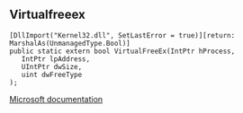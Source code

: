 ## Virtualfreeex

```
[DllImport("Kernel32.dll", SetLastError = true)][return: MarshalAs(UnmanagedType.Bool)]
public static extern bool VirtualFreeEx(IntPtr hProcess,
   IntPtr lpAddress,
   UIntPtr dwSize,
   uint dwFreeType
);
```

[Microsoft documentation](https://docs.microsoft.com/en-us/windows/win32/api/memoryapi/nf-memoryapi-virtualfreeex)
